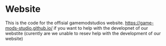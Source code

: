# Website

This is the code for the offisial gamemodstudios website.
https://game-mods-studio.github.io/
if you want to help with the developnet of our webstite (curently are we unable to resev help with the development of our website)
